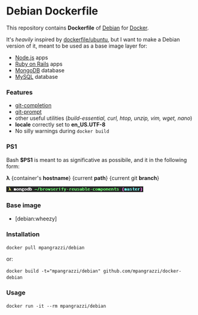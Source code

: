 Debian Dockerfile
=================

This repository contains **Dockerfile** of [Debian](https://www.debian.org) for [Docker](https://www.docker.com).

It's *heavily* inspired by [dockerfile/ubuntu](https://registry.hub.docker.com/u/dockerfile/ubuntu/), but I want to make a Debian version of it, meant to be used as a base image layer for:

- [Node.js](http://nodejs.org) apps
- [Ruby on Rails](http://rubyonrails.org) apps 
- [MongoDB](http://www.mongodb.org) database
- [MySQL](http://www.mysql.com) database

### Features

- [git-completion](https://github.com/git/git/blob/master/contrib/completion/git-completion.bash)
- [git-prompt](https://github.com/git/git/blob/master/contrib/completion/git-prompt.sh)
- other useful utilities (*build-essential, curl, htop, unzip, vim, wget, nano*)
- **locale** correctly set to **en_US.UTF-8**
- No silly warnings during `docker build`

### PS1

Bash **$PS1** is meant to as significative as possibile, and it in the following form:

**λ** {container's **hostname**} {current **path**} {current git **branch**}

<p>
    <img src="docs/ps1.png">
</p>

### Base image

- [debian:wheezy]

### Installation

`docker pull mpangrazzi/debian`

or:

`docker build -t="mpangrazzi/debian" github.com/mpangrazzi/docker-debian`

### Usage

`docker run -it --rm mpangrazzi/debian`
